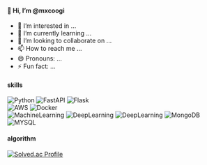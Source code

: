 #### 👋 Hi, I’m @mxcoogi
- 👀 I’m interested in ...
- 🌱 I’m currently learning ...
- 💞️ I’m looking to collaborate on ...
- 📫 How to reach me ...
- 😄 Pronouns: ...
- ⚡ Fun fact: ...

#### skills
![Python](https://img.shields.io/badge/Python-blue)
![FastAPI](https://img.shields.io/badge/FastAPI-green)
![Flask](https://img.shields.io/badge/Flask-lightgrey)  
![AWS](https://img.shields.io/badge/AWS-Cloud-orange)
![Docker](https://img.shields.io/badge/Docker-blue)  
![MachineLearning](https://img.shields.io/badge/MachineLearning-Scikit--learn-yellow)
![DeepLearning](https://img.shields.io/badge/DeepLearning-TensorFlow-red)
![DeepLearning](https://img.shields.io/badge/DeepLearning-PyTorch-lightyellow)
![MongoDB](https://img.shields.io/badge/MongoDB-olive)
![MYSQL](https://img.shields.io/badge/MYSQL-skyblue)

#### algorithm
[![Solved.ac Profile](http://mazassumnida.wtf/api/v2/generate_badge?boj=rnrwk8303)](https://solved.ac/rnrwk8303/)
<!---
mxcoogi/mxcoogi is a ✨ special ✨ repository because its `README.md` (this file) appears on your GitHub profile.
You can click the Preview link to take a look at your changes.
--->
